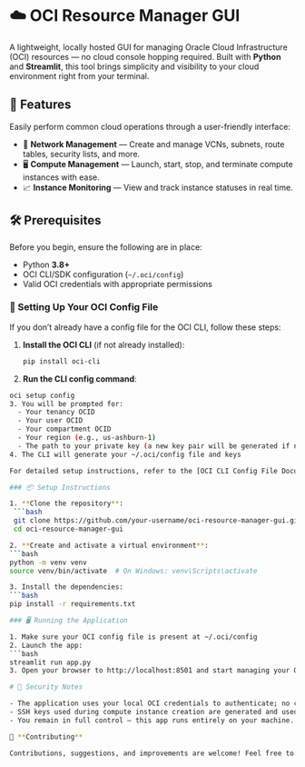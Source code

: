 # ☁️ OCI Resource Manager GUI

A lightweight, locally hosted GUI for managing Oracle Cloud Infrastructure (OCI) resources — no cloud console hopping required. Built with **Python** and **Streamlit**, this tool brings simplicity and visibility to your cloud environment right from your terminal.

## 🚀 Features

Easily perform common cloud operations through a user-friendly interface:

- 🔧 **Network Management** — Create and manage VCNs, subnets, route tables, security lists, and more.
- 🖥️ **Compute Management** — Launch, start, stop, and terminate compute instances with ease.
- 📈 **Instance Monitoring** — View and track instance statuses in real time.

## 🛠️ Prerequisites

Before you begin, ensure the following are in place:

- Python **3.8+**
- OCI CLI/SDK configuration (`~/.oci/config`)
- Valid OCI credentials with appropriate permissions

### 🔧 Setting Up Your OCI Config File

If you don’t already have a config file for the OCI CLI, follow these steps:

1. **Install the OCI CLI** (if not already installed):
   ```bash
   pip install oci-cli
2. **Run the CLI config command**:
  ```bash
  oci setup config
3. You will be prompted for:
    - Your tenancy OCID
    - Your user OCID
    - Your compartment OCID
    - Your region (e.g., us-ashburn-1)
    - The path to your private key (a new key pair will be generated if not provided)
4. The CLI will generate your ~/.oci/config file and keys

For detailed setup instructions, refer to the [OCI CLI Config File Documentation](https://docs.oracle.com/en-us/iaas/Content/API/SDKDocs/cliinstall.htm#configfile).

### 📦 Setup Instructions

1. **Clone the repository**:
   ```bash
   git clone https://github.com/your-username/oci-resource-manager-gui.git
   cd oci-resource-manager-gui

2. **Create and activate a virtual environment**:
  ```bash
  python -m venv venv
  source venv/bin/activate  # On Windows: venv\Scripts\activate

3. Install the dependencies:
  ```bash
  pip install -r requirements.txt

### 🖥️ Running the Application

1. Make sure your OCI config file is present at ~/.oci/config
2. Launch the app:
  ```bash
  streamlit run app.py
3. Open your browser to http://localhost:8501 and start managing your OCI resources visually.

# 🔐 Security Notes

- The application uses your local OCI credentials to authenticate; no credentials are stored or transmitted externally.
- SSH keys used during compute instance creation are generated and used locally and temporarily.
- You remain in full control — this app runs entirely on your machine.

🙌 **Contributing**

Contributions, suggestions, and improvements are welcome! Feel free to fork the repo and submit a pull request. For feature requests or issues, please open an issue ticket.
